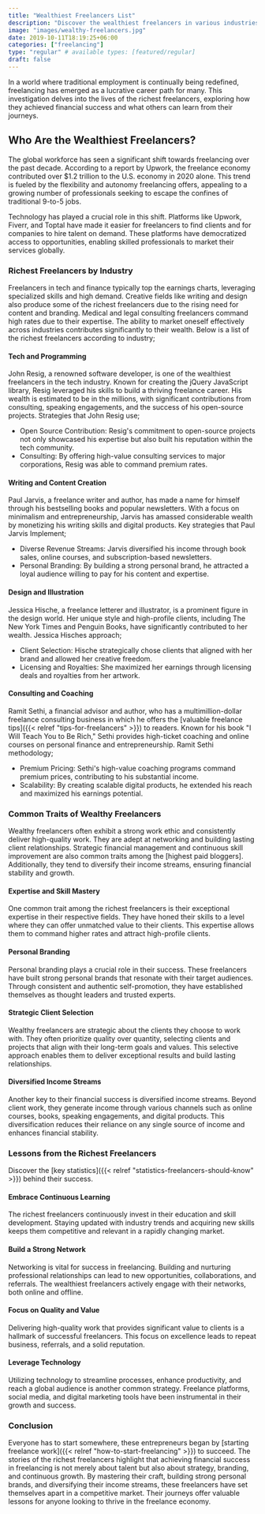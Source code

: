 ```yaml
---
title: "Wealthiest Freelancers List"
description: "Discover the wealthiest freelancers in various industries, analyzing their success stories and key strategies."
image: "images/wealthy-freelancers.jpg"
date: 2019-10-11T18:19:25+06:00
categories: ["freelancing"]
type: "regular" # available types: [featured/regular]
draft: false
---
```


In a world where traditional employment is continually being redefined, freelancing has emerged as a lucrative career path for many. This investigation delves into the lives of the richest freelancers, exploring how they achieved financial success and what others can learn from their journeys.

## Who Are the Wealthiest Freelancers?

The global workforce has seen a significant shift towards freelancing over the past decade. According to a report by Upwork, the freelance economy contributed over $1.2 trillion to the U.S. economy in 2020 alone. This trend is fueled by the flexibility and autonomy freelancing offers, appealing to a growing number of professionals seeking to escape the confines of traditional 9-to-5 jobs.

Technology has played a crucial role in this shift. Platforms like Upwork, Fiverr, and Toptal have made it easier for freelancers to find clients and for companies to hire talent on demand. These platforms have democratized access to opportunities, enabling skilled professionals to market their services globally.

### Richest Freelancers by Industry

Freelancers in tech and finance typically top the earnings charts, leveraging specialized skills and high demand. Creative fields like writing and design also produce some of the richest freelancers due to the rising need for content and branding. Medical and legal consulting freelancers command high rates due to their expertise. The ability to market oneself effectively across industries contributes significantly to their wealth. Below is a list of the richest freelancers according to industry;

#### Tech and Programming

John Resig, a renowned software developer, is one of the wealthiest freelancers in the tech industry. Known for creating the jQuery JavaScript library, Resig leveraged his skills to build a thriving freelance career. His wealth is estimated to be in the millions, with significant contributions from consulting, speaking engagements, and the success of his open-source projects. Strategies that John Resig use;

* Open Source Contribution: Resig's commitment to open-source projects not only showcased his expertise but also built his reputation within the tech community.
* Consulting: By offering high-value consulting services to major corporations, Resig was able to command premium rates.

#### Writing and Content Creation

Paul Jarvis, a freelance writer and author, has made a name for himself through his bestselling books and popular newsletters. With a focus on minimalism and entrepreneurship, Jarvis has amassed considerable wealth by monetizing his writing skills and digital products. Key strategies that Paul Jarvis Implement;

* Diverse Revenue Streams: Jarvis diversified his income through book sales, online courses, and subscription-based newsletters.
* Personal Branding: By building a strong personal brand, he attracted a loyal audience willing to pay for his content and expertise.

#### Design and Illustration

Jessica Hische, a freelance letterer and illustrator, is a prominent figure in the design world. Her unique style and high-profile clients, including The New York Times and Penguin Books, have significantly contributed to her wealth. Jessica Hisches approach;

* Client Selection: Hische strategically chose clients that aligned with her brand and allowed her creative freedom.
* Licensing and Royalties: She maximized her earnings through licensing deals and royalties from her artwork.

#### Consulting and Coaching

Ramit Sethi, a financial advisor and author, who has a multimillion-dollar freelance consulting business in which he offers the [valuable freelance tips]({{< relref "tips-for-freelancers" >}}) to readers. Known for his book "I Will Teach You to Be Rich," Sethi provides high-ticket coaching and online courses on personal finance and entrepreneurship. Ramit Sethi methodology;

* Premium Pricing: Sethi's high-value coaching programs command premium prices, contributing to his substantial income.
* Scalability: By creating scalable digital products, he extended his reach and maximized his earnings potential.

### Common Traits of Wealthy Freelancers

Wealthy freelancers often exhibit a strong work ethic and consistently deliver high-quality work. They are adept at networking and building lasting client relationships. Strategic financial management and continuous skill improvement are also common traits among the [highest paid bloggers]. Additionally, they tend to diversify their income streams, ensuring financial stability and growth.

#### Expertise and Skill Mastery

One common trait among the richest freelancers is their exceptional expertise in their respective fields. They have honed their skills to a level where they can offer unmatched value to their clients. This expertise allows them to command higher rates and attract high-profile clients.

#### Personal Branding

Personal branding plays a crucial role in their success. These freelancers have built strong personal brands that resonate with their target audiences. Through consistent and authentic self-promotion, they have established themselves as thought leaders and trusted experts.

#### Strategic Client Selection

Wealthy freelancers are strategic about the clients they choose to work with. They often prioritize quality over quantity, selecting clients and projects that align with their long-term goals and values. This selective approach enables them to deliver exceptional results and build lasting relationships.

#### Diversified Income Streams

Another key to their financial success is diversified income streams. Beyond client work, they generate income through various channels such as online courses, books, speaking engagements, and digital products. This diversification reduces their reliance on any single source of income and enhances financial stability.

### Lessons from the Richest Freelancers

Discover the [key statistics]({{< relref "statistics-freelancers-should-know" >}}) behind their success.

#### Embrace Continuous Learning

The richest freelancers continuously invest in their education and skill development. Staying updated with industry trends and acquiring new skills keeps them competitive and relevant in a rapidly changing market.

#### Build a Strong Network

Networking is vital for success in freelancing. Building and nurturing professional relationships can lead to new opportunities, collaborations, and referrals. The wealthiest freelancers actively engage with their networks, both online and offline.

#### Focus on Quality and Value

Delivering high-quality work that provides significant value to clients is a hallmark of successful freelancers. This focus on excellence leads to repeat business, referrals, and a solid reputation.

#### Leverage Technology

Utilizing technology to streamline processes, enhance productivity, and reach a global audience is another common strategy. Freelance platforms, social media, and digital marketing tools have been instrumental in their growth and success.

### Conclusion

Everyone has to start somewhere, these entrepreneurs began by [starting freelance work]({{< relref "how-to-start-freelancing" >}}) to succeed. The stories of the richest freelancers highlight that achieving financial success in freelancing is not merely about talent but also about strategy, branding, and continuous growth. By mastering their craft, building strong personal brands, and diversifying their income streams, these freelancers have set themselves apart in a competitive market. Their journeys offer valuable lessons for anyone looking to thrive in the freelance economy.
